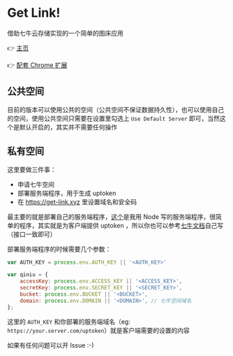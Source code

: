 # Get Link!

借助七牛云存储实现的一个简单的图床应用

:point_right: [主页][1]

:point_right: [配套 Chrome 扩展][2]


## 公共空间

目前的版本可以使用公共的空间（公共空间不保证数据持久性），也可以使用自己的空间，使用公共空间只需要在设置里勾选上 `Use Default Server` 即可，当然这个是默认开启的，其实并不需要任何操作

## 私有空间

这里要做三件事：

 - 申请七牛空间
 - 部署服务端程序，用于生成 uptoken
 - 在 https://get-link.xyz  里设置域名和安全码

最主要的就是部署自己的服务端程序，[这个][3]是我用 Node 写的服务端程序，很简单的程序，其实就是为客户端提供 uptoken ，所以你也可以参考[七牛文档][4]自己写（接口一致即可）

部署服务端程序的时候需要几个参数：

```javascript
var AUTH_KEY = process.env.AUTH_KEY || '<AUTH_KEY>'

var qiniu = {
    accessKey: process.env.ACCESS_KEY || '<ACCESS_KEY>',
    secretKey: process.env.SECRET_KEY || '<SECRET_KEY>',
    bucket: process.env.BUCKET || '<BUCKET>',
    domain: process.env.DOMAIN || '<DOMAIN>', // 七牛空间域名
};
```

这里的 `AUTH_KEY` 和你部署的服务端域名（eg: `https://your.server.com/uptoken`）就是客户端需要的设置的内容

如果有任何问题可以开 Issue :-)

 [1]: https://get-link.xyz
 [2]: https://goo.gl/hI9FR5
 [3]: https://github.com/int64ago/node-qiniu-server
 [4]: http://developer.qiniu.com/
